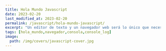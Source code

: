 ```yaml
---
title: Hola Mundo Javascript
date: 2023-02-20
last_modified_at: 2023-02-20
permalink: /javascript/hola-mundo-javascript/
excerpt: "Un editor de texto y un navegador web será lo único que necesitemos para poder crear nuestro primer Hola Mundo en Javascript."
tags: [hola_mundo,navegador,consola,console_log]
image:
  path: /img/covers/javascript-cover.jpg
---
```

